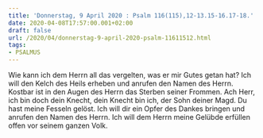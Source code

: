 ```yaml
---
title: 'Donnerstag, 9 April 2020 : Psalm 116(115),12-13.15-16.17-18.'
date: 2020-04-08T17:57:00.001+02:00
draft: false
url: /2020/04/donnerstag-9-april-2020-psalm-11611512.html
tags: 
- PSALMUS
---
```


Wie kann ich dem Herrn all das vergelten, was er mir Gutes getan hat? Ich will den Kelch des Heils erheben und anrufen den Namen des Herrn. Kostbar ist in den Augen des Herrn das Sterben seiner Frommen. Ach Herr, ich bin doch dein Knecht, dein Knecht bin ich, der Sohn deiner Magd. Du hast meine Fesseln gelöst. Ich will dir ein Opfer des Dankes bringen und anrufen den Namen des Herrn. Ich will dem Herrn meine Gelübde erfüllen offen vor seinem ganzen Volk.